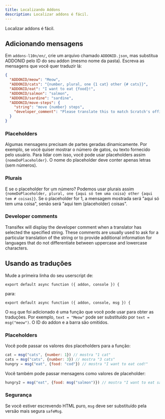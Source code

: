 ```yaml
---
title: Localizando Addons
description: Localizar addons é fácil.
---
```

Localizar addons é fácil.

## Adicionando mensagens
Em `addons-l10n/en/`, crie um arquivo chamado `ADDONID.json`, mas substitua ADDONID pelo ID do seu addon (mesmo nome da pasta). Escreva as mensagens que você quer traduzir lá:

```json
{
  "ADDONID/meow": "Meow",
  "ADDONID/cats": "{number, plural, one {1 cat} other {# cats}}",
  "ADDONID/eat": "I want to eat {food}!",
  "ADDONID/salmon": "salmon",
  "ADDONID/sardine": "sardine",
  "ADDONID/move-steps": {
    "string": "move {number} steps",
    "developer_comment": "Please translate this to match Scratch's official translation for the block."
  }
}
```

### Placeholders
Algumas mensagens precisam de partes geradas dinamicamente. Por exemplo, se você quiser mostrar o número de gatos, ou texto fornecido pelo usuário. Para lidar com isso, você pode usar placeholders assim `{nomeDoPlaceholder}`. O nome do placeholder deve conter apenas letras (sem números).

### Plurais
E se o placeholder for um número? Podemos usar plurais assim `{nomeDoPlaceholder, plural, one {aqui só tem uma coisa} other {aqui tem # coisas}}`. Se o placeholder for 1, a mensagem mostrada será "aqui só tem uma coisa", senão será "aqui tem (placeholder) coisas".

### Developer comments

Transifex will display the developer comment when a translator has selected the specified string. These comments are usually used to ask for a particular translation of the string or to provide additional information for languages that do not differentiate between uppercase and lowercase characters.

## Usando as traduções
Mude a primeira linha do seu userscript de:
```
export default async function ({ addon, console }) {
```

para:
```
export default async function ({ addon, console, msg }) {
```

O `msg` que foi adicionado é uma função que você pode usar para obter as traduções. Por exemplo, `text = "Meow"` pode ser substituído por `text = msg("meow")`. O ID do addon e a barra são omitidos.

### Placeholders
Você pode passar os valores dos placeholders para a função:
```js
cat = msg("cats", {number: 1}) // mostra "1 cat"
cats = msg("cats", {number: 3}) // mostra "3 cats"
hungry = msg("eat", {food: "cod"}) // mostra "I want to eat cod!"
```

Você também pode passar mensagens como valores de placeholder:
```js
hungry2 = msg("eat", {food: msg("salmon")}) // mostra "I want to eat salmon!"
```

### Segurança
Se você estiver escrevendo HTML puro, `msg` deve ser substituído pela versão mais segura `safeMsg`.
